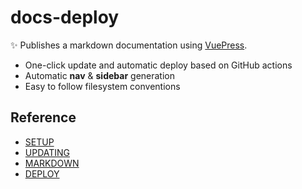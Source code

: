 # docs-deploy

✨ Publishes a markdown documentation using [VuePress](https://vuepress.vuejs.org/).

* One-click update and automatic deploy based on GitHub actions
* Automatic **nav** & **sidebar** generation
* Easy to follow filesystem conventions

## Reference

* [SETUP](SETUP.md)
* [UPDATING](UPDATING.md)
* [MARKDOWN](MARKDOWN.md)
* [DEPLOY](DEPLOY.md)
